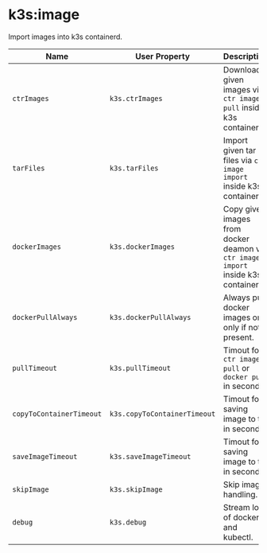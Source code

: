 # k3s:image

Import images into k3s containerd.

| Name | User Property          | Description | Default |
| -----|------------------------| ----------- |---------|
| `ctrImages` | `k3s.ctrImages`        | Download given images via `ctr image pull` inside k3s container. | []      |
| `tarFiles` | `k3s.tarFiles`         | Import given tar files via `ctr image import` inside k3s container. | []      |
| `dockerImages` | `k3s.dockerImages`     | Copy given images from docker deamon via `ctr image import` inside k3s container. | []      |
| `dockerPullAlways` | `k3s.dockerPullAlways` | Always pull docker images or only if not present. | false   |
| `pullTimeout` | `k3s.pullTimeout`      |  Timout for `ctr image pull` or `docker pull` in seconds. | 1200    |
| `copyToContainerTimeout` | `k3s.copyToContainerTimeout` | Timout for saving image to tar in seconds. | 60      |
| `saveImageTimeout` | `k3s.saveImageTimeout` | Timout for saving image to tar in seconds. | 60      | 
| `skipImage` | `k3s.skipImage`        | Skip image handling. | false   |
| `debug` | `k3s.debug`            | Stream logs of docker and kubectl. | false   |
